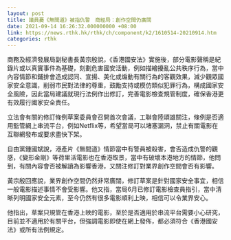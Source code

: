 ```yaml
---
layout: post
title: 議員憂《無間道》被指仇警　商經局：創作空間仍廣闊
date: 2021-09-14 16:26:32.000000000 +08:00
link: https://news.rthk.hk/rthk/ch/component/k2/1610514-20210914.htm
categories: rthk
---
```


商務及經濟發展局副秘書長黃宗殷說，《香港國安法》實施後，部分電影聲稱是紀錄片或以真實事件為基礎，刻劃危害國安活動，例如描繪擾亂公共秩序行為，當中內容情節和鋪排會造成認同、宣揚、美化或煽動有關行為的客觀效果，減少觀眾國家安全意識，削弱市民對法律的尊重，鼓勵支持或模仿類似犯罪行為，構成國家安全風險，因此當局建議就現行法例作出修訂，完善電影檢查規管制度，確保香港更有效履行國家安全責任。

立法會有關的修訂條例草案委員會召開首次會議，工聯會陸頌雄關注，條例是否適用監管網上串流平台，例如Netflix等，希望當局可以堵塞漏洞，禁止有關電影在互聯網發布或要求盡快下架。

自由黨鍾國斌說，港產片《無間道》情節當中有警員被殺害，會否造成仇警的觀感，《變形金剛》等荷里活電影也在香港取景，當中有破壞本港地方的情節，他問到，有關內容會否被解讀為影響香港，又關注修訂對業界創作空間會否有影響。

黃宗殷回應說，業界創作空間仍然非常廣闊，修訂草案是針對國家安全事宜，相信一般電影描述事情不會受影響。他又指，當局6月已修訂電影檢查員指引，當中清晰列明國家安全元素，至今仍然有很多電影順利上映，相信可以令業界安心。

他指出，草案只規管在香港上映的電影，至於是否適用於串流平台需要小心研究，目前並不適用於有關平台，但強調電影即使在網上發佈，都必須符合《香港國安法》或所有法例規定。
